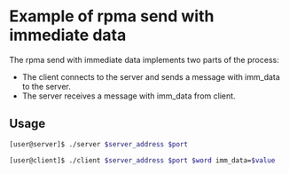 Example of rpma send with immediate data
===

The rpma send with immediate data implements two parts of the process:
- The client connects to the server and sends a message with imm_data
to the server.
- The server receives a message with imm_data from client.

## Usage

```bash
[user@server]$ ./server $server_address $port
```

```bash
[user@client]$ ./client $server_address $port $word imm_data=$value
```

